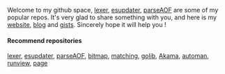 <div align="">
  
<!--  ### Hi there! 👋  -->

Welcome to my github space, [lexer](https://github.com/WGrape/lexer), [esupdater](https://github.com/WGrape/esupdater), [parseAOF](https://github.com/WGrape/parseAOF) are some of my popular repos. It's very glad to share something with you, and here is my [website](https://WGrape.github.io/), [blog](https://github.com/WGrape/Blog) and [gists](https://gist.github.com/WGrape/c9b644ccc44fe07805b48c856fbb0420). Sincerely hope it will help you !

#### Recommend repositories
[lexer](https://github.com/WGrape/lexer), [esupdater](https://github.com/WGrape/esupdater), [parseAOF](https://github.com/WGrape/parseAOF), [bitmap](https://github.com/WGrape/bitmap), [matching](https://github.com/WGrape/matching), [golib](https://github.com/WGrape/golib), [Akama](https://github.com/WGrape/Akama), [automan](https://github.com/WGrape/automan), [runview](https://github.com/WGrape/runview), [page](https://github.com/WGrape/page) 
  
<!-- ### Hi there! 👋 -->
<!-- I am a software engineer, and I love programming and sometimes creating open source projects. -->
  
<!-- ![img](https://img.shields.io/badge/Research-architecture\/middleware\/redis\/database\/backend-red.svg) &nbsp; ![img](https://img.shields.io/badge/Language-c\/java\/go\/php\/python\/javascript\/nodejs-green.svg) &nbsp; ![Profile views](https://komarev.com/ghpvc/?username=WGrape) -->

<!-- <img src="https://github-readme-stats.vercel.app/api?username=Wgrape" width="450px" />   -->
  
<!-- ![img](https://github-readme-stats.vercel.app/api?username=Wgrape) -->

<!--
Research: architecture/middleware/redis/database/back-end
Language: c/java/go/php/python/javascript/nodejs
-->  
</div>

